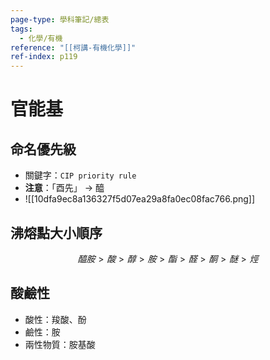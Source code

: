 ```yaml
---
page-type: 學科筆記/總表
tags:
  - 化學/有機
reference: "[[柯講-有機化學]]"
ref-index: p119
---
```

# 官能基
## 命名優先級


- 關鍵字：`CIP priority rule`
- **注意**：「酉先」 -> 醯
- ![[10dfa9ec8a136327f5d07ea29a8fa0ec08fac766.png]]
## 沸熔點大小順序
$$醯胺\gt 酸\gt 醇\gt 胺\gt 酯\gt 醛\gt 酮\gt 醚\gt 烴$$
## 酸鹼性
- 酸性：羧酸、酚
- 鹼性：胺
- 兩性物質：胺基酸